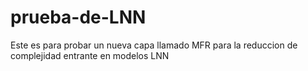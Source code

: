 # prueba-de-LNN
Este es para probar un nueva capa llamado MFR para la reduccion de complejidad entrante en modelos LNN
